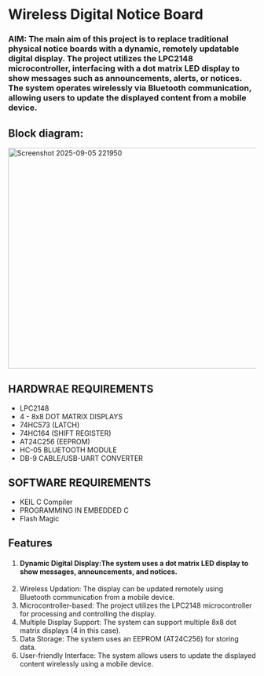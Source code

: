 # Wireless Digital Notice Board
### AIM: The main aim of this project is to replace traditional physical notice boards with a dynamic, remotely updatable digital display. The project utilizes the LPC2148 microcontroller, interfacing with a dot matrix LED display to show messages such as announcements, alerts, or notices. The system operates wirelessly via Bluetooth communication, allowing users to update the displayed content from a mobile device.

## Block diagram: 



<img width="724" height="450" alt="Screenshot 2025-09-05 221950" src="https://github.com/user-attachments/assets/c2dedc23-3bd8-40e0-8fa6-71cc32de1d06" />

## HARDWRAE REQUIREMENTS
* LPC2148
* 4 - 8x8 DOT MATRIX DISPLAYS
* 74HC573 (LATCH)
* 74HC164 (SHIFT REGISTER)
* AT24C256 (EEPROM)
* HC-05 BLUETOOTH MODULE
* DB-9 CABLE/USB-UART CONVERTER

## SOFTWARE REQUIREMENTS
* KEIL C Compiler
* PROGRAMMING IN EMBEDDED C
* Flash Magic
## Features
1. #### Dynamic Digital Display:The system uses a dot matrix LED display to show messages, announcements, and notices.
2. Wireless Updation: The display can be updated remotely using Bluetooth communication from a mobile device.
3. Microcontroller-based: The project utilizes the LPC2148 microcontroller for processing and controlling the display.
4. Multiple Display Support: The system can support multiple 8x8 dot matrix displays (4 in this case).
5. Data Storage: The system uses an EEPROM (AT24C256) for storing data.
6. User-friendly Interface: The system allows users to update the displayed content wirelessly using a mobile device.

